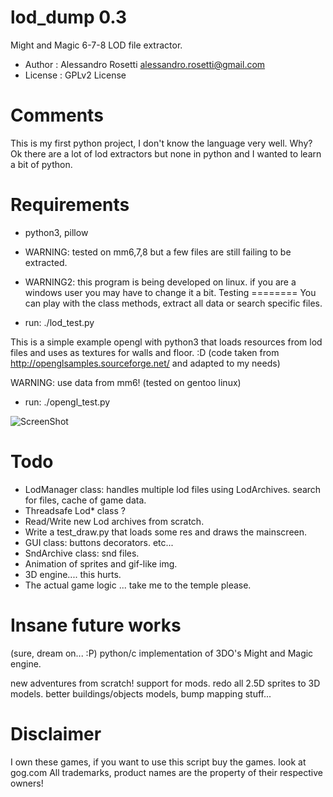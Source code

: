 lod_dump 0.3
========

Might and Magic 6-7-8 LOD file extractor.

- Author   : Alessandro Rosetti alessandro.rosetti@gmail.com
- License  : GPLv2 License

Comments
========
This is my first python project, I don't know the language very well.
Why? Ok there are a lot of lod extractors but none in python and 
I wanted to learn a bit of python.

Requirements
========

- python3, pillow

- WARNING: tested on mm6,7,8 but a few files are still failing to be extracted.
- WARNING2: this program is being developed on linux. if you are a windows user
            you may have to change it a bit.
Testing
========
You can play with the class methods, extract all data or search specific files.
- run: ./lod_test.py

This is a simple example opengl with python3 that loads resources from lod files
and uses as textures for walls and floor. :D
(code taken from http://openglsamples.sourceforge.net/ and adapted to my needs)

WARNING: use data from mm6! (tested on gentoo linux)
- run: ./opengl_test.py

![ScreenShot](https://raw.github.com/viralex/lod_dump/4fec86d6ac4daf5bf3c6224eabad33fe55fee944/res/screen.png)

Todo 
========
- LodManager class: handles multiple lod files using LodArchives.
                    search for files, cache of game data.
- Threadsafe Lod* class ?
- Read/Write new Lod archives from scratch.
- Write a test_draw.py that loads some res and draws the mainscreen.
- GUI class:
  buttons
  decorators.
  etc...
- SndArchive class: snd files.
- Animation of sprites and gif-like img.
- 3D engine.... this hurts.
- The actual game logic ... take me to the temple please.

Insane future works
========
(sure, dream on... :P)
python/c implementation of 3DO's Might and Magic engine.

new adventures from scratch!
support for mods.
redo all 2.5D sprites to 3D models.
better buildings/objects models, bump mapping stuff...

Disclaimer
========
I own these games, if you want to use this script buy the games. look at gog.com
All trademarks, product names are the property of their respective owners!
